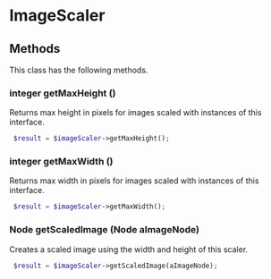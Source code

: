 # ImageScaler


## Methods
This class has the following methods.


### integer getMaxHeight ()
Returns max height in pixels for images scaled with instances of this interface.

```php
 $result = $imageScaler->getMaxHeight();
```


### integer getMaxWidth ()
Returns max width in pixels for images scaled with instances of this interface.

```php
 $result = $imageScaler->getMaxWidth();
```


### Node getScaledImage (Node aImageNode)
Creates a scaled image using the width and height of this scaler.

```php
 $result = $imageScaler->getScaledImage(aImageNode);
```

